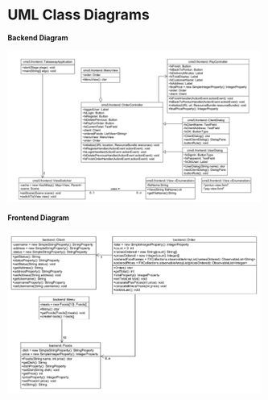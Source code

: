 # UML Class Diagrams

#### Backend Diagram

![uml.jpg](backenduml.png)

#### Frontend Diagram

![uml.jpg](frontenduml.png)